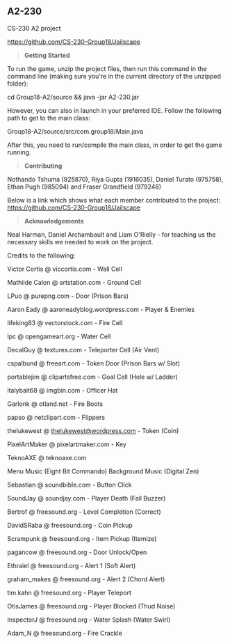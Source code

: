 ## A2-230
CS-230 A2 project

https://github.com/CS-230-Group18/Jailscape

> **Getting Started**

To run the game, unzip the project files, then run this command in the command line (making sure you're in the current directory of the unzipped folder):

cd Group18-A2/source && java -jar A2-230.jar

However, you can also in launch in your preferred IDE. Follow the following path to get to the main class:

Group18-A2/source/src/com.group18/Main.java

After this, you need to run/compile the main class, in order to get the game running.

> **Contributing**

Nothando Tshuma (925870),
Riya Gupta (1916035),
Daniel Turato (975758),
Ethan Pugh (985094) and
Fraser Grandfield (979248)

Below is a link which shows what each member contributed to the project:
https://github.com/CS-230-Group18/Jailscape

> **Acknowledgements**

Neal Harman, Daniel Archambault and Liam O'Rielly - for teaching us the necessary skills we needed to work on the project.

Credits to the following:

Victor Cortis @ viccortis.com - Wall Cell

Mathilde Calon @ artstation.com - Ground Cell

LPuo @ purepng.com - Door (Prison Bars)

Aaron Eady @ aaroneadyblog.wordpress.com - Player & Enemies

lifeking83 @ vectorstock.com - Fire Cell

lpc @ opengameart.org - Water Cell

DecalGuy @ textures.com - Teleporter Cell (Air Vent)

cspalbund @ freeart.com - Token Door (Prison Bars w/ Slot)

portablejim @ clipartsfree.com - Goal Cell (Hole w/ Ladder)

italybait68 @ imgbin.com - Officer Hat

Garlonk @ otland.net - Fire Boots

papso @ netclipart.com - Flippers

thelukewest @ thelukewest@wordpress.com - Token (Coin)

PixelArtMaker @ pixelartmaker.com - Key

TeknoAXE @ teknoaxe.com

Menu Music (Eight Bit Commando)
Background Music (Digital Zen)

Sebastian @ soundbible.com - Button Click

SoundJay @ soundjay.com - Player Death (Fail Buzzer)

Bertrof @ freesound.org - Level Completion (Correct)

DavidSRaba @ freesound.org - Coin Pickup

Scrampunk @ freesound.org - Item Pickup (Itemize)

pagancow @ freesound.org - Door Unlock/Open

Ethraiel @ freesound.org - Alert 1 (Soft Alert)

graham_makes @ freesound.org - Alert 2 (Chord Alert)

tim.kahn @ freesound.org - Player Teleport

OtisJames @ freesound.org - Player Blocked (Thud Noise)

InspectorJ @ freesound.org - Water Splash (Water Swirl)

Adam_N @ freesound.org - Fire Crackle
